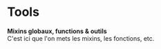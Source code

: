 # Tools

**Mixins globaux, functions & outils**  
C'est ici que l'on mets les mixins, les fonctions, etc.